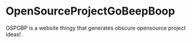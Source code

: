 # OpenSourceProjectGoBeepBoop
OSPGBP is a website thingy that generates obscure opensource project ideas!
